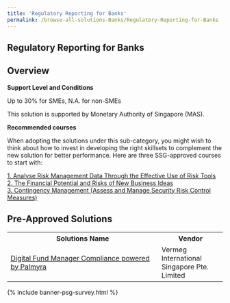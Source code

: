 ```yaml
---
title: 'Regulatory Reporting for Banks'
permalink: /browse-all-solutions-Banks/Regulatory-Reporting-for-Banks
---
```


## Regulatory Reporting for Banks
## Overview

**Support Level and Conditions**

Up to 30% for SMEs, N.A. for non-SMEs

This solution is supported by Monetary Authority of Singapore (MAS).

**Recommended courses**

When adopting the solutions under this sub-category, you might wish to think about how to invest in developing the right skillsets to complement the new solution for better performance. Here are three SSG-approved courses to start with:

<a href='https://sfec.enterprisejobskills.gov.sg/Course_Internet/CourseDetail.aspx?CoursesReferenceNumber=TGS-2019504277'  target='_blank' rel='noopener'>1. Analyse Risk Management Data Through the Effective Use of Risk Tools</a><br>
<a href='https://sfec.enterprisejobskills.gov.sg/Course_Internet/CourseDetail.aspx?CoursesReferenceNumber=TGS-2020501679'  target='_blank' rel='noopener'>2. The Financial Potential and Risks of New Business Ideas</a><br>
<a href='https://sfec.enterprisejobskills.gov.sg/Course_Internet/CourseDetail.aspx?CoursesReferenceNumber=TGS-2019503022'  target='_blank' rel='noopener'>3. Contingency Management (Assess and Manage Security Risk Control Measures)</a><br>

## Pre-Approved Solutions

<table>
<tr>
<th style='width: auto;'><b>Solutions Name</b></th>
<th style='width: 30%;'><b>Vendor</b></th>
</tr>
<tr>
<td><a href='/productivity-solutions-grant/solutionrepo/solution1348' target='_blank'>Digital Fund Manager Compliance powered by Palmyra</a><br></td>
<td>Vermeg International Singapore Pte. Limited</td>
</tr>
</table>

{% include banner-psg-survey.html %}
